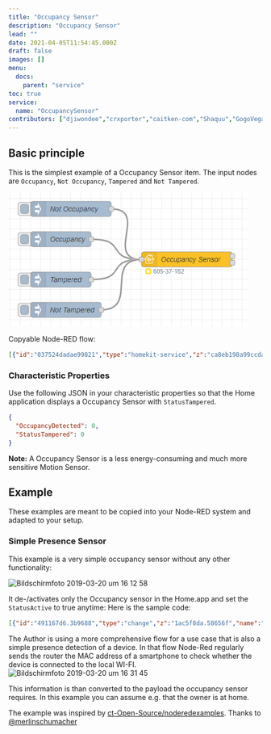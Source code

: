 ```yaml
---
title: "Occupancy Sensor"
description: "Occupancy Sensor"
lead: ""
date: 2021-04-05T11:54:45.000Z
draft: false
images: []
menu:
  docs:
    parent: "service"
toc: true
service:
  name: "OccupancySensor"
contributors: ["djiwondee","crxporter","caitken-com","Shaquu","GogoVega"]
---
```


## Basic principle

This is the simplest example of a Occupancy Sensor item. The input nodes are `Occupancy`, `Not Occupancy`, `Tampered` and `Not Tampered`.

![Basic Principle](occupancy_sensor_basic_principle_example.png)

Copyable Node-RED flow:

```json
[{"id":"037524dadae99821","type":"homekit-service","z":"ca8eb198a99ccdae","isParent":true,"hostType":"0","bridge":"4a2a4fc162440a41","accessoryId":"","parentService":"","name":"Occupancy Sensor","serviceName":"OccupancySensor","topic":"","filter":false,"manufacturer":"NRCHKB","model":"1.2.0","serialNo":"Default Serial Number","firmwareRev":"1.2.0","hardwareRev":"1.2.0","softwareRev":"1.2.0","cameraConfigVideoProcessor":"ffmpeg","cameraConfigSource":"","cameraConfigStillImageSource":"","cameraConfigMaxStreams":2,"cameraConfigMaxWidth":1280,"cameraConfigMaxHeight":720,"cameraConfigMaxFPS":10,"cameraConfigMaxBitrate":300,"cameraConfigVideoCodec":"libx264","cameraConfigAudioCodec":"libfdk_aac","cameraConfigAudio":false,"cameraConfigPacketSize":1316,"cameraConfigVerticalFlip":false,"cameraConfigHorizontalFlip":false,"cameraConfigMapVideo":"0:0","cameraConfigMapAudio":"0:1","cameraConfigVideoFilter":"scale=1280:720","cameraConfigAdditionalCommandLine":"-tune zerolatency","cameraConfigDebug":false,"cameraConfigSnapshotOutput":"disabled","cameraConfigInterfaceName":"","characteristicProperties":"{\"OccupancyDetected\":0,\"StatusTampered\":false}","waitForSetupMsg":false,"outputs":2,"x":430,"y":400,"wires":[[],[]]},{"id":"5bf4958884e7fa45","type":"inject","z":"ca8eb198a99ccdae","name":"Not Occupancy","props":[{"p":"payload"}],"repeat":"","crontab":"","once":false,"onceDelay":"0.5","topic":"","payload":"{\"OccupancyDetected\":0}","payloadType":"json","x":200,"y":300,"wires":[["037524dadae99821"]]},{"id":"2ae270f003dc341a","type":"inject","z":"ca8eb198a99ccdae","name":"Occupancy","props":[{"p":"payload"}],"repeat":"","crontab":"","once":false,"onceDelay":"0.5","topic":"","payload":"{\"OccupancyDetected\":1}","payloadType":"json","x":180,"y":360,"wires":[["037524dadae99821"]]},{"id":"ed5cc3214d9160b1","type":"inject","z":"ca8eb198a99ccdae","name":"Tampered","props":[{"p":"payload"}],"repeat":"","crontab":"","once":false,"onceDelay":"0.5","topic":"","payload":"{\"StatusTampered\":true}","payloadType":"json","x":180,"y":440,"wires":[["037524dadae99821"]]},{"id":"dfbe83296722b5df","type":"inject","z":"ca8eb198a99ccdae","name":"Not Tampered","props":[{"p":"payload"}],"repeat":"","crontab":"","once":false,"onceDelay":"0.5","topic":"","payload":"{\"StatusTampered\":false}","payloadType":"json","x":190,"y":500,"wires":[["037524dadae99821"]]},{"id":"4a2a4fc162440a41","type":"homekit-bridge","bridgeName":"Bridge Node-RED","pinCode":"605-37-162","port":"","advertiser":"bonjour-hap","allowInsecureRequest":false,"manufacturer":"NRCHKB","model":"1.4.3","serialNo":"Default Serial Number","firmwareRev":"1.4.3","hardwareRev":"1.4.3","softwareRev":"1.4.3","customMdnsConfig":false,"mdnsMulticast":true,"mdnsInterface":"","mdnsPort":"","mdnsIp":"","mdnsTtl":"","mdnsLoopback":true,"mdnsReuseAddr":true,"allowMessagePassthrough":true}]
```

### Characteristic Properties

Use the following JSON in your characteristic properties so that the Home application displays a Occupancy Sensor with `StatusTampered`.

```json
{
  "OccupancyDetected": 0,
  "StatusTampered": 0
}
```

**Note:** A Occupancy Sensor is a less energy-consuming and much more sensitive Motion Sensor.

## Example

These examples are meant to be copied into your Node-RED system and adapted to your setup.

### Simple Presence Sensor

This example is a very simple occupancy sensor without any other functionality:

![Bildschirmfoto 2019-03-20 um 16 12 58](https://user-images.githubusercontent.com/37173958/54696185-aa0a7600-4b2b-11e9-9d63-e98b98d569be.png)

It de-/activates only the Occupancy sensor in the Home.app and set the `StatusActive` to true anytime: Here is the sample code:

```json
[{"id":"491167d6.3b9688","type":"change","z":"1ac5f8da.58656f","name":"Set payload to HkMsg for presence","rules":[{"t":"move","p":"payload","pt":"msg","to":"payload.OccupancyDetected","tot":"msg"},{"t":"set","p":"payload.StatusActive","pt":"msg","to":"true","tot":"bool"}],"action":"","property":"","from":"","to":"","reg":false,"x":1440,"y":360,"wires":[["7712393a.469f98"]]},{"id":"7712393a.469f98","type":"homekit-service","z":"1ac5f8da.58656f","isParent":true,"bridge":"890aedc6.d0b418","parentService":"","name":"RBRx@Home","serviceName":"OccupancySensor","topic":"","filter":false,"manufacturer":"Default Manufacturer","model":"Default Model","serialNo":"Default Serial Number","characteristicProperties":"{\n    \"OccupancyDetected\" : 0,\n    \"StatusActive\" : false\n}","x":1760,"y":360,"wires":[[]]},{"id":"14d9e017.35bd28","type":"inject","z":"1ac5f8da.58656f","name":"1","topic":"","payload":"1","payloadType":"num","repeat":"","crontab":"","once":false,"onceDelay":0.1,"x":1230,"y":320,"wires":[["491167d6.3b9688"]]},{"id":"56f0d08b.2afce8","type":"inject","z":"1ac5f8da.58656f","name":"0","topic":"","payload":"0","payloadType":"num","repeat":"","crontab":"","once":false,"onceDelay":0.1,"x":1230,"y":400,"wires":[["491167d6.3b9688"]]},{"id":"890aedc6.d0b418","type":"homekit-bridge","z":"","bridgeName":"Node-Red-HAP-Bridge-02","pinCode":"222-22-222","port":"","allowInsecureRequest":false,"manufacturer":"Default Manufacturer","model":"Default Model","serialNo":"Default Serial Number"}]
```

The Author is using a more comprehensive flow for a use case that is also a simple presence detection of a device. In that flow Node-Red regularly sends the router the MAC address of a smartphone to check whether the device is connected to the local WI-FI.
![Bildschirmfoto 2019-03-20 um 16 31 45](https://user-images.githubusercontent.com/37173958/54697372-b8f22800-4b2d-11e9-9db1-c8050f1f1f54.png)

This information is than converted to the payload the occupancy sensor requires. In this example you can assume e.g. that the owner is at home.

The example was inspired by [ct-Open-Source/noderedexamples](https://github.com/ct-Open-Source/noderedexamples/tree/master/magazine/c-t%205-19-%20P.%20134%20-%20Fritzbox).
Thanks to [@merlinschumacher](https://github.com/merlinschumacher)
